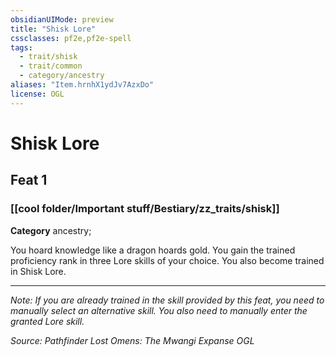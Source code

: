 ```yaml
---
obsidianUIMode: preview
title: "Shisk Lore"
cssclasses: pf2e,pf2e-spell
tags:
  - trait/shisk
  - trait/common
  - category/ancestry
aliases: "Item.hrnhX1ydJv7AzxDo"
license: OGL
---
```

# Shisk Lore
## Feat 1
### [[cool folder/Important stuff/Bestiary/zz_traits/shisk]]

**Category** ancestry; 




You hoard knowledge like a dragon hoards gold. You gain the trained proficiency rank in three Lore skills of your choice. You also become trained in Shisk Lore.

* * *

_Note: If you are already trained in the skill provided by this feat, you need to manually select an alternative skill. You also need to manually enter the granted Lore skill._

*Source: Pathfinder Lost Omens: The Mwangi Expanse*
*OGL*